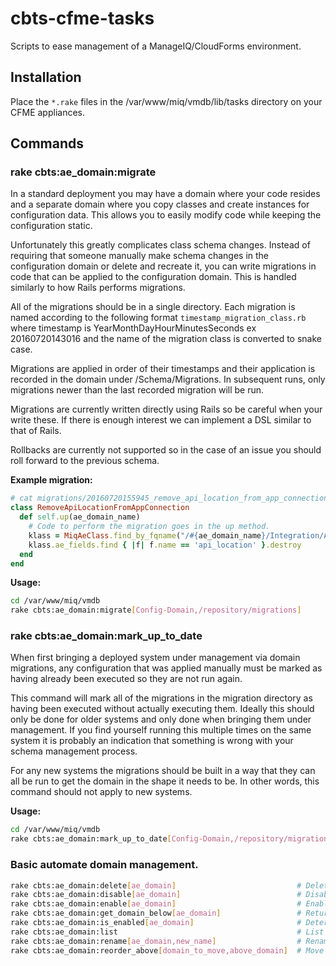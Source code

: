 # cbts-cfme-tasks

Scripts to ease management of a ManageIQ/CloudForms environment.

## Installation
Place the ```*.rake``` files in the /var/www/miq/vmdb/lib/tasks directory on your CFME
appliances.

## Commands

### rake cbts:ae_domain:migrate

In a standard deployment you may have a domain where your code resides and a
separate domain where you copy classes and create instances for configuration
data. This allows you to easily modify code while keeping the configuration
static.

Unfortunately this greatly complicates class schema changes. Instead of
requiring that someone manually make schema changes in the configuration domain
or delete and recreate it, you can write migrations in code that can be applied
to the configuration domain. This is handled similarly to how Rails performs
migrations.

All of the migrations should be in a single directory. Each migration is named
according to the following format ```timestamp_migration_class.rb``` where
timestamp is YearMonthDayHourMinutesSeconds ex 20160720143016 and the name of
the migration class is converted to snake case.

Migrations are applied in order of their timestamps and their application is
recorded in the domain under /Schema/Migrations. In subsequent runs, only
migrations newer than the last recorded migration will be run.

Migrations are currently written directly using Rails so be careful when
your write these. If there is enough interest we can implement a DSL
similar to that of Rails.

Rollbacks are currently not supported so in the case of an issue you should roll
forward to the previous schema.

**Example migration:**

```ruby
# cat migrations/20160720155945_remove_api_location_from_app_connection.rb
class RemoveApiLocationFromAppConnection
  def self.up(ae_domain_name)
    # Code to perform the migration goes in the up method.
    klass = MiqAeClass.find_by_fqname("/#{ae_domain_name}/Integration/App/Connection")
    klass.ae_fields.find { |f| f.name == 'api_location' }.destroy
  end
end
```

**Usage:**

```bash
cd /var/www/miq/vmdb
rake cbts:ae_domain:migrate[Config-Domain,/repository/migrations]
```

### rake cbts:ae_domain:mark_up_to_date

When first bringing a deployed system under management via domain migrations,
any configuration that was applied manually must be marked as having already
been executed so they are not run again.

This command will mark all of the migrations in the migration directory as
having been executed without actually executing them. Ideally this should only
be done for older systems and only done when bringing them under management. If
you find yourself running this multiple times on the same system it is probably
an indication that something is wrong with your schema management process.

For any new systems the migrations should be built in a way that they can all
be run to get the domain in the shape it needs to be. In other words, this
command should not apply to new systems.

**Usage:**

```bash
cd /var/www/miq/vmdb
rake cbts:ae_domain:mark_up_to_date[Config-Domain,/repository/migrations]
```

### Basic automate domain management. ###
```bash
rake cbts:ae_domain:delete[ae_domain]                           # Delete the automate domain
rake cbts:ae_domain:disable[ae_domain]                          # Disable the automate domain
rake cbts:ae_domain:enable[ae_domain]                           # Enable the automate domain
rake cbts:ae_domain:get_domain_below[ae_domain]                 # Return the name of the domain below this one
rake cbts:ae_domain:is_enabled[ae_domain]                       # Determine if the domain is enabled
rake cbts:ae_domain:list                                        # List the automate domains in priority order
rake cbts:ae_domain:rename[ae_domain,new_name]                  # Rename the automate domain
rake cbts:ae_domain:reorder_above[domain_to_move,above_domain]  # Move the priority of a domain above another
```
